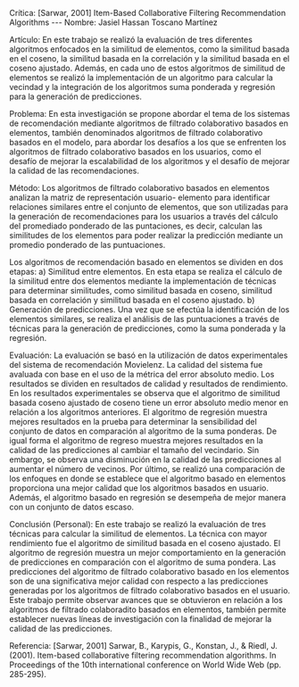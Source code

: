 Crítica: [Sarwar, 2001] Item-Based Collaborative Filtering Recommendation Algorithms --- Nombre: Jasiel Hassan Toscano Martínez

Artículo: En este trabajo se realizó la evaluación de tres diferentes algoritmos enfocados en la similitud de elementos, 
como la similitud basada en el coseno, la similitud basada en la correlación y la similitud basada en el coseno ajustado. 
Además, en cada uno de estos algoritmos de similitud de elementos se realizó la implementación de un algoritmo para 
calcular la vecindad y la integración de los algoritmos suma ponderada y regresión para la generación de predicciones.

Problema: En esta investigación se propone abordar el tema de los sistemas de recomendación mediante algoritmos 
de filtrado colaborativo basados en elementos, también denominados algoritmos de filtrado colaborativo basados en el
modelo, para abordar los desafíos a los que se enfrenten los algoritmos de filtrado colaborativo basados en los usuarios,
como el desafío de mejorar la escalabilidad de los algoritmos y el desafío de mejorar la calidad de las recomendaciones.

Método: Los algoritmos de filtrado colaborativo basados en elementos analizan la matriz de representación usuario-
elemento para identificar relaciones similares entre el conjunto de elementos, que son utilizadas para la generación de
recomendaciones para los usuarios a través del cálculo del promediado ponderado de las puntaciones, es decir, calculan
las similitudes de los elementos para poder realizar la predicción mediante un promedio ponderado de las puntuaciones.

Los algoritmos de recomendación basado en elementos se dividen en dos etapas: a) Similitud entre elementos. En esta
etapa se realiza el cálculo de la similitud entre dos elementos mediante la implementación de técnicas para determinar
similitudes, como similitud basada en coseno, similitud basada en correlación y similitud basada en el coseno ajustado.
b) Generación de predicciones. Una vez que se efectúa la identificación de los elementos similares, se realiza el análisis
de las puntuaciones a través de técnicas para la generación de predicciones, como la suma ponderada y la regresión.

Evaluación: La evaluación se basó en la utilización de datos experimentales del sistema de recomendación Movielenz.
La calidad del sistema fue avaluada con base en el uso de la métrica del error absoluto medio. Los resultados se dividen
en resultados de calidad y resultados de rendimiento. En los resultados experimentales se observa que el algoritmo de
similitud basada coseno ajustado de coseno tiene un error absoluto medio menor en relación a los algoritmos anteriores.
El algoritmo de regresión muestra mejores resultados en la prueba para determinar la sensibilidad del conjunto de datos
en comparación al algoritmo de la suma ponderas. De igual forma el algoritmo de regreso muestra mejores resultados
en la calidad de las predicciones al cambiar el tamaño del vecindario. Sin embargo, se observa una disminución en la
calidad de las predicciones al aumentar el número de vecinos. Por último, se realizó una comparación de los enfoques
 en donde se establece que el algoritmo basado en elementos proporciona una mejor calidad que los algoritmos basados
en usuario. Además, el algoritmo basado en regresión se desempeña de mejor manera con un conjunto de datos escaso.

Conclusión (Personal): En este trabajo se realizó la evaluación de tres técnicas para calcular la similitud de elementos.
La técnica con mayor rendimiento fue el algoritmo de similitud basada en el coseno ajustado. El algoritmo de regresión
muestra un mejor comportamiento en la generación de predicciones en comparación con el algoritmo de suma pondera.
Las predicciones del algoritmo de filtrado colaborativo basado en los elementos son de una significativa mejor calidad
con respecto a las predicciones generadas por los algoritmos de filtrado colaborativo basados en el usuario. Este trabajo
permite observar avances que se obtuvieron en relación a los algoritmos de filtrado colaboradito basados en elementos,
también permite establecer nuevas líneas de investigación con la finalidad de mejorar la calidad de las predicciones.

Referencia: [Sarwar, 2001] Sarwar, B., Karypis, G., Konstan, J., & Riedl, J. (2001). Item-based collaborative filtering
recommendation algorithms. In Proceedings of the 10th international conference on World Wide Web (pp. 285-295).




